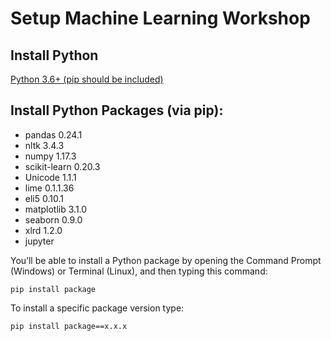 # Setup Machine Learning Workshop

## Install Python
[Python 3.6+ (pip should be included)](https://www.python.org/downloads/)

## Install Python Packages (via pip):
- pandas 0.24.1
- nltk 3.4.3
- numpy 1.17.3
- scikit-learn 0.20.3
- Unicode 1.1.1
- lime 0.1.1.36
- eli5 0.10.1
- matplotlib 3.1.0
- seaborn 0.9.0
- xlrd 1.2.0
- jupyter

You’ll be able to install a Python package by opening the Command Prompt (Windows) or Terminal (Linux), and then typing this command:

`pip install package`

To install a specific package version type:

`pip install package==x.x.x`
